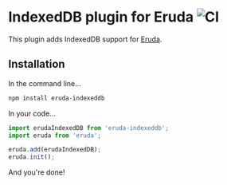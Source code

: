 # IndexedDB plugin for Eruda ![CI](https://github.com/NoelDeMartin/eruda-indexeddb/actions/workflows/ci.yml/badge.svg)

This plugin adds IndexedDB support for [Eruda](https://eruda.liriliri.io/).

## Installation

In the command line...

```sh
npm install eruda-indexeddb
```

In your code...

```js
import erudaIndexedDB from 'eruda-indexeddb';
import eruda from 'eruda';

eruda.add(erudaIndexedDB);
eruda.init();
```

And you're done!
